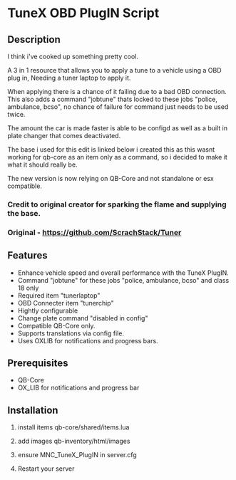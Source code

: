 # TuneX OBD PlugIN Script

## Description

I think i've cooked up something pretty cool. 

A 3 in 1 resource that allows you to apply a tune to a vehicle using a OBD plug in, Needing a tuner laptop to apply it. 

When applying there is a chance of it failing due to a bad OBD connection. 
This also adds a command "jobtune" thats locked to these jobs "police, ambulance, bcso",
no chance of failure for command just needs to be used twice. 

The amount the car is made faster is able to be configd as well as a built in plate changer that comes deactivated.  

The base i used for this edit is linked below i created this as this wasnt working for qb-core as an item only as a command, so i decided to make it what it should really be. 

The new version is now relying on QB-Core and not standalone or esx compatible.

### Credit to original creator for sparking the flame and supplying the base.
### Original - https://github.com/ScrachStack/Tuner

## Features

- Enhance vehicle speed and overall performance with the TuneX PlugIN.
- Command "jobtune" for these jobs "police, ambulance, bcso" and class 18 only
- Required item "tunerlaptop"
- OBD Connecter item "tunerchip"
- Hightly configurable
- Change plate command "disabled in config"
- Compatible QB-Core only.
- Supports translations via config file.
- Uses OXLIB for notifications and progress bars.

## Prerequisites

- QB-Core 
- OX_LIB for notifications and progress bar

## Installation

1) install items qb-core/shared/items.lua

2) add images qb-inventory/html/images

3) ensure MNC_TuneX_PlugIN in server.cfg

4) Restart your server
